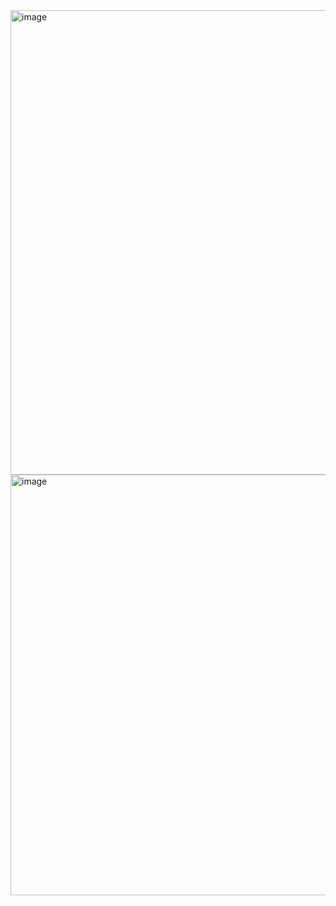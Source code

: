 <img width="743" alt="image" src="https://github.com/user-attachments/assets/0bcf7293-ce14-4972-8ebf-6909c585855f">
<img width="673" alt="image" src="https://github.com/user-attachments/assets/59f1ae36-09d9-4ae6-af7e-da8c330fdf8d">
